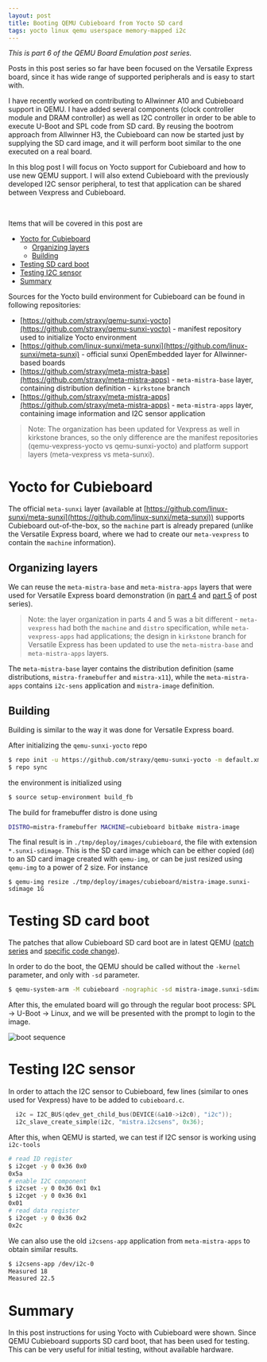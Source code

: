 ```yaml
---
layout: post
title: Booting QEMU Cubieboard from Yocto SD card
tags: yocto linux qemu userspace memory-mapped i2c
---
```


*This is part 6 of the QEMU Board Emulation post series.*

Posts in this post series so far have been focused on the Versatile Express board, since it has wide range of supported peripherals and is easy to start with.

I have recently worked on contributing to Allwinner A10 and Cubieboard support in QEMU. I have added several components (clock controller module and DRAM controller) as well as I2C controller in order to be able to execute U-Boot and SPL code from SD card. By reusing the bootrom approach from Allwinner H3, the Cubieboard can now be started just by supplying the SD card image, and it will perform boot similar to the one executed on a real board.

In this blog post I will focus on Yocto support for Cubieboard and how to use new QEMU support. I will also extend Cubieboard with the previously developed I2C sensor peripheral, to test that application can be shared between Vexpress and Cubieboard.

<!--more-->
<br />

Items that will be covered in this post are

- [Yocto for Cubieboard](#yocto-for-cubieboard)
  - [Organizing layers](#organizing-layers)
  - [Building](#building)
- [Testing SD card boot](#testing-sd-card-boot)
- [Testing I2C sensor](#testing-i2c-sensor)
- [Summary](#summary)

Sources for the Yocto build environment for Cubieboard can be found in following repositories:

* [https://github.com/straxy/qemu-sunxi-yocto](https://github.com/straxy/qemu-sunxi-yocto) - manifest repository used to initialize Yocto environment
* [https://github.com/linux-sunxi/meta-sunxi](https://github.com/linux-sunxi/meta-sunxi) - official sunxi OpenEmbedded layer for Allwinner-based boards
* [https://github.com/straxy/meta-mistra-base](https://github.com/straxy/meta-mistra-apps) - `meta-mistra-base` layer, containing distribution definition - `kirkstone` branch
* [https://github.com/straxy/meta-mistra-apps](https://github.com/straxy/meta-mistra-apps) - `meta-mistra-apps` layer, containing image information and I2C sensor application

> Note: The organization has been updated for Vexpress as well in kirkstone brances, so the only difference are the manifest repositories (qemu-vexpress-yocto vs qemu-sunxi-yocto) and platform support layers (meta-vexpress vs meta-sunxi).

# Yocto for Cubieboard

The official `meta-sunxi` layer (available at [https://github.com/linux-sunxi/meta-sunxi](https://github.com/linux-sunxi/meta-sunxi)) supports Cubieboard out-of-the-box, so the `machine` part is already prepared (unlike the Versatile Express board, where we had to create our `meta-vexpress` to contain the `machine` information).

## Organizing layers

We can reuse the `meta-mistra-base` and `meta-mistra-apps` layers that were used for Versatile Express board demonstration (in [part 4](https://straxy.github.io/2022/04/23/qemu-board-emulation-part-4-vexpress-yocto/) and [part 5](https://straxy.github.io/2022/11/05/qemu-board-emulation-part-5-vexpress-yocto-qt6/) of post series).

> Note: the layer organization in parts 4 and 5 was a bit different - `meta-vexpress` had both the `machine` and `distro` specification, while `meta-vexpress-apps` had applications; the design in `kirkstone` branch for Versatile Express has been updated to use the `meta-mistra-base` and `meta-mistra-apps` layers.

The `meta-mistra-base` layer contains the distribution definition (same distributions, `mistra-framebuffer` and `mistra-x11`), while the `meta-mistra-apps` contains `i2c-sens` application and `mistra-image` definition.

## Building

Building is similar to the way it was done for Versatile Express board.

After initializing the `qemu-sunxi-yocto` repo

```bash
$ repo init -u https://github.com/straxy/qemu-sunxi-yocto -m default.xml
$ repo sync
```

the environment is initialized using

```bash
$ source setup-environment build_fb
```

The build for framebuffer distro is done using

```bash
DISTRO=mistra-framebuffer MACHINE=cubieboard bitbake mistra-image
```

The final result is in `./tmp/deploy/images/cubieboard`, the file with extension `*.sunxi-sdimage`. This is the SD card image which can be either copied (`dd`) to an SD card image created with `qemu-img`, or can be just resized using `qemu-img` to a power of 2 size. For instance

```base
$ qemu-img resize ./tmp/deploy/images/cubieboard/mistra-image.sunxi-sdimage 1G
```

# Testing SD card boot

The patches that allow Cubieboard SD card boot are in latest QEMU ([patch series](https://patchew.org/QEMU/20221226220303.14420-1-strahinja.p.jankovic@gmail.com/) and [specific code change](https://github.com/qemu/qemu/commit/bb9271cadb0d0b32d566619606fedc9c08f612cc)).

In order to do the boot, the QEMU should be called without the `-kernel` parameter, and only with `-sd` parameter.

```bash
$ qemu-system-arm -M cubieboard -nographic -sd mistra-image.sunxi-sdimage
```

After this, the emulated board will go through the regular boot process: SPL -> U-Boot -> Linux, and we will be presented with the prompt to login to the image.

![boot sequence](https://blogger.googleusercontent.com/img/b/R29vZ2xl/AVvXsEjJ54ObPEth6DoGTwftzj6s2Vc9gberyjL3lwwolc5rzkul2ylfQIXhDIdVQb5B710hcrEXZGZ1zP9BaV-ehKuG5-Iht5zOMaGT355p4wMKrz4lxYzieYykkMjQ3ad2htg7tSwd8Nf5Yqsk0UhMo4pOFl2g_CPtukugSB39r_-ozrP24q7GUOmbbdRl/s16000/WindowsTerminal_YJo9Lok0x2.gif)


# Testing I2C sensor

In order to attach the I2C sensor to Cubieboard, few lines (similar to ones used for Vexpress) have to be added to `cubieboard.c`.

```c
  i2c = I2C_BUS(qdev_get_child_bus(DEVICE(&a10->i2c0), "i2c"));
  i2c_slave_create_simple(i2c, "mistra.i2csens", 0x36);
```

After this, when QEMU is started, we can test if I2C sensor is working using `i2c-tools`

```bash
# read ID register
$ i2cget -y 0 0x36 0x0
0x5a
# enable I2C component
$ i2cset -y 0 0x36 0x1 0x1
$ i2cget -y 0 0x36 0x1
0x01
# read data register
$ i2cget -y 0 0x36 0x2
0x2c
```

We can also use the old `i2csens-app` application from `meta-mistra-apps` to obtain similar results.

```bash
$ i2csens-app /dev/i2c-0
Measured 18
Measured 22.5
```

# Summary

In this post instructions for using Yocto with Cubieboard were shown.
Since QEMU Cubieboard supports SD card boot, that has been used for testing.
This can be very useful for initial testing, without available hardware.
